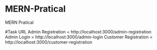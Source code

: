 # MERN-Pratical
MERN Pratical


#Task URL
Admin Registration  = http://localhost:3000/admin-registration
Admin Login = http://localhost:3000/admin-login
Customer Registration  = http://localhost:3000/customer-registration